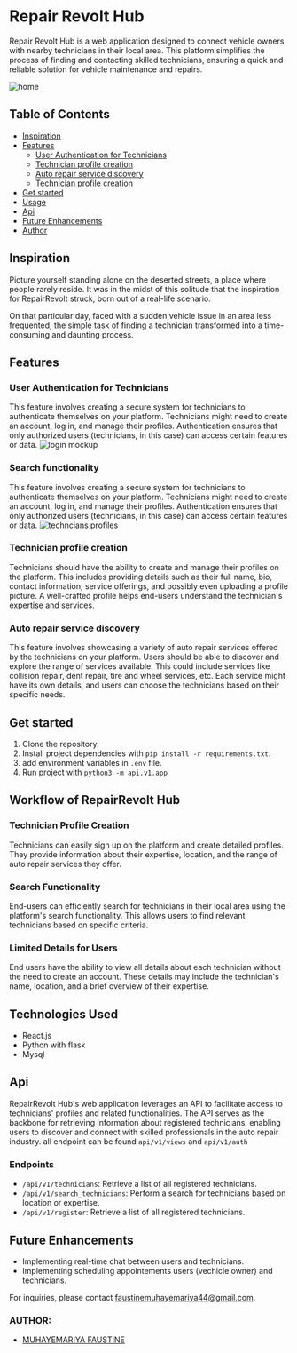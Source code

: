 # Repair Revolt Hub

Repair Revolt Hub is a web application designed to connect vehicle owners with nearby technicians in their local area.
This platform simplifies the process of finding and contacting skilled technicians, ensuring a quick and reliable solution for vehicle maintenance and repairs. 

![home](https://github.com/faustine-van/repair-revolt-web-app/assets/125466059/1f8d7750-ba2c-4982-b3c1-aa7335390214)

## Table of Contents

- [Inspiration](#inspiration)
- [Features](#features)
  - [User Authentication for Technicians](#user-authentication-for-technicians)
  - [Technician profile creation](#technician-profile-creation)
  - [Auto repair service discovery](#auto-repair-service-discovery)
  - [Technician profile creation](#technician-profile-creation)
- [Get started](#get-started)
- [Usage](#usage)
- [Api](#api)
- [Future Enhancements](#future-enhancements)
- [Author](#author)

## Inspiration 
Picture yourself standing alone on the deserted streets, a place where people rarely reside. It was in the midst of this solitude that the inspiration for RepairRevolt struck, born out of a real-life scenario.

On that particular day, faced with a sudden vehicle issue in an area less frequented, the simple task of finding a technician transformed into a time-consuming and daunting process. 

## Features

### User Authentication for Technicians
This feature involves creating a secure system for technicians to authenticate themselves on your platform. Technicians might need to create an account, log in, and manage their profiles. Authentication ensures that only authorized users (technicians, in this case) can access certain features or data.
![login mockup](https://github.com/faustine-van/repair-revolt-web-app/assets/125466059/f4ef13f0-0bf6-4c70-b27c-f8aa464cf86e)


### Search functionality
This feature involves creating a secure system for technicians to authenticate themselves on your platform. Technicians might need to create an account, log in, and manage their profiles. Authentication ensures that only authorized users (technicians, in this case) can access certain features or data.
![techncians profiles](https://github.com/faustine-van/repair-revolt-web-app/assets/125466059/99196645-3c5a-41b6-b60b-0149e3dc35d5)

### Technician profile creation
Technicians should have the ability to create and manage their profiles on the platform. This includes providing details such as their full name, bio, contact information, service offerings, and possibly even uploading a profile picture. A well-crafted profile helps end-users understand the technician's expertise and services.
### Auto repair service discovery
This feature involves showcasing a variety of auto repair services offered by the technicians on your platform. Users should be able to discover and explore the range of services available. This could include services like collision repair, dent repair, tire and wheel services, etc. Each service might have its own details, and users can choose the technicians based on their specific needs.

## Get started

1. Clone the repository.
2. Install project dependencies with
   `pip install -r requirements.txt`.
3. add environment variables in `.env` file.
4. Run project with `python3 -m api.v1.app`

## Workflow of RepairRevolt Hub

### Technician Profile Creation

Technicians can easily sign up on the platform and create detailed profiles. They provide information about their expertise, location, and the range of auto repair services they offer.

### Search Functionality

End-users can efficiently search for technicians in their local area using the platform's search functionality. This allows users to find relevant technicians based on specific criteria.

### Limited Details for Users

End users have the ability to view all details about each technician without the need to create an account. These details may include the technician's name, location, and a brief overview of their expertise.


## Technologies Used

- React.js
- Python with flask
- Mysql

## Api

RepairRevolt Hub's web application leverages an API to facilitate access to technicians' profiles and related functionalities. The API serves as the backbone for retrieving information about registered technicians, enabling users to discover and connect with skilled professionals in the auto repair industry.
all endpoint can be found `api/v1/views` and `api/v1/auth`

### Endpoints
- `/api/v1/technicians`: Retrieve a list of all registered technicians.
- `/api/v1/search_technicians`: Perform a search for technicians based on location or expertise.
- `/api/v1/register`: Retrieve a list of all registered technicians.

## Future Enhancements

- Implementing real-time chat between users and technicians.
- Implementing scheduling appointements users (vechicle owner) and technicians.

For inquiries, please contact [faustinemuhayemariya44@gmail.com](mailto:faustinemuhayemariya44@gmail.com).

### AUTHOR:
  - [MUHAYEMARIYA FAUSTINE](https://github.com/faustine-van/AirBnB_clone/edit/master/README.md)
